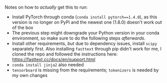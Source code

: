 Notes on how to _actually_ get this to run:

- Install PyTorch through conda (`conda install pytorch==1.4.0`), as this
  version is no longer on PyPi and the newest one (1.8.0) doesn't work out of
  the box
- The previous step might downgrade your Python version in your conda
  environment, so make sure to do the following steps _afterwards_.
- Install other requirements, _but_ due to dependency issues, install `scipy`
  separately first.  Also installing `fasttext` through pip didn't work for me,
  I cloned the repo and followed the instructions here:
  https://fasttext.cc/docs/en/support.html
- `conda install jinja2` also needed
- `tensorboard` is missing from the requirements; `tokenizers` is needed by my
  own changes
